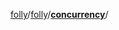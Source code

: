[folly](https://github.com/facebook/folly)/[folly](https://github.com/facebook/folly/tree/main/folly)/**[concurrency](https://github.com/facebook/folly/tree/main/folly/concurrency)**/